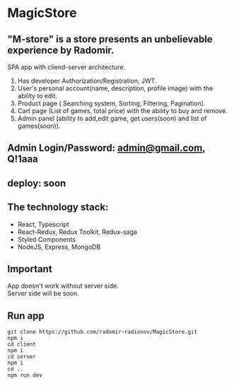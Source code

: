 # MagicStore

## "M-store" is a store presents an unbelievable experience by Radomir.

SPA app with cliend-server architecture.
1. Has developer Authorization/Registration, JWT.
2. User's personal account(name, description, profile image) with the ability to edit.
3. Product page ( Searching system, Sorting, Filtering,
Pagination).
4. Cart page (List of games, total price) with the ability to buy and remove.
5. Admin panel (ability to add,edit game, get users(soon) and list of games(soon)).

## Admin Login/Password: admin@gmail.com, Q!1aaa
## deploy: soon

## The technology stack:
- React, Typescript
- React-Redux, Redux Toolkit, Redux-saga
- Styled Components
- NodeJS, Express, MongoDB

## Important  

App doesn't work without server side.  
Server side will be soon.

## Run app

```
git clone https://github.com/radomir-radionov/MagicStore.git  
npm i  
cd client  
npm i  
cd server  
npm i
cd ..
npm run dev
```

